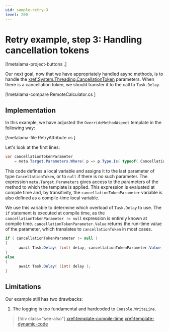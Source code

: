 ```yaml
---
uid: sample-retry-3
level: 200
---
```


# Retry example, step 3: Handling cancellation tokens

[!metalama-project-buttons .]

Our next goal, now that we have appropriately handled async methods, is to handle the <xref:System.Threading.CancellationToken> parameters. When there is a cancellation token, we should transfer it to the call to `Task.Delay`.

[!metalama-compare RemoteCalculator.cs ]

## Implementation

In this example, we have adjusted the `OverrideMethodAspect` template in the following way:

[!metalama-file RetryAttribute.cs ]

Let's look at the first lines:

```cs
var cancellationTokenParameter 
    = meta.Target.Parameters.Where( p => p.Type.Is( typeof( CancellationToken ) ) ).LastOrDefault();
```

This code defines a local variable and assigns it to the last parameter of type `CancellationToken`, or to `null` if there is no such parameter. The expression `meta.Target.Parameters` gives access to the parameters of the method to which the template is applied. This expression is evaluated at compile time and, by transitivity, the `cancellationTokenParameter` variable is also defined as a compile-time local variable. 

We use this variable to determine which overload of `Task.Delay` to use. The `if` statement is executed at compile time, as the `cancellationTokenParameter != null` expression is entirely known at compile time. `cancellationTokenParameter.Value` returns the run-time value of the parameter, which translates to `cancellationToken` in most cases.

```cs
if ( cancellationTokenParameter != null )
{
      await Task.Delay( (int) delay, cancellationTokenParameter.Value );
}
else
{
      await Task.Delay( (int) delay );
}
```


## Limitations

Our example still has two drawbacks:

1. The logging is too fundamental and hardcoded to `Console.WriteLine`.

> [!div class="see-also"]
> <xref:template-compile-time>
> <xref:template-dynamic-code>
